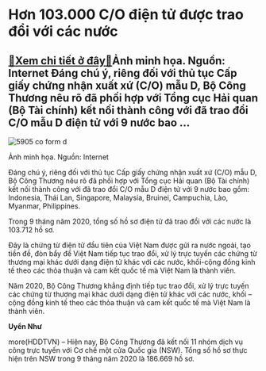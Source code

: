 Hơn 103.000 C/O điện tử được trao đổi với các nước
==================================================

[:gift:Xem chi tiết ở đây:gift:](https://hddtvn.com/hon-103-000-c-o-dien-tu-duoc-trao-doi-voi-cac-nuoc/)Ảnh minh họa. Nguồn: Internet Đáng chú ý, riêng đối với thủ tục Cấp giấy chứng nhận xuất xứ (C/O) mẫu D, Bộ Công Thương nêu rõ đã phối hợp với Tổng cục Hải quan (Bộ Tài chính) kết nối thành công với đã trao đổi C/O mẫu D điện tử với 9 nước bao …
-----------------------------------------------------------------------------------------------------------------------------------------------------------------------------------------------------------------------------------------------------





![5905 co form d](https://haiquanonline.com.vn/stores/news_dataimages/thanhnt/102020/02/09/5905_CO-FORM-d.png?rt=20201002103945 "undefined")


Ảnh minh họa. Nguồn: Internet



Đáng chú ý, riêng đối với thủ tục Cấp giấy chứng nhận xuất xứ (C/O) mẫu D, Bộ Công Thương nêu rõ đã phối hợp với Tổng cục Hải quan (Bộ Tài chính) kết nối thành công với đã trao đổi C/O mẫu D điện tử với 9 nước bao gồm: Indonesia, Thái Lan, Singapore, Malaysia, Bruinei, Campuchia, Lào, Myanmar, Philippines.


Trong 9 tháng năm 2020, tổng số hồ sơ điện tử đã trao đổi với các nước là 103.712 hồ sơ.


Đây là chứng từ điện tử đầu tiên của Việt Nam được gửi ra nước ngoài, tạo tiền đề, đòn bẩy để Việt Nam tiếp tục trao đổi, xử lý trực tuyến các chứng từ thương mại khác dưới dạng điện tử khác với các nước, khối-cộng đồng kinh tế theo các thỏa thuận và cam kết quốc tế mà Việt Nam là thành viên.


Năm 2020, Bộ Công Thương khẳng định tiếp tục trao đổi, xử lý trực tuyến các chứng từ thương mại khác dưới dạng điện tử khác với các nước, khối – cộng đồng kinh tế theo các thỏa thuận và cam kết quốc tế mà Việt Nam là thành viên.




**Uyển Như**



more(HDDTVN) – Hiện nay, Bộ Công Thương đã kết nối 11 nhóm dịch vụ công trực tuyến với Cơ chế một cửa Quốc gia (NSW). Tổng số hồ sơ thực hiện trên NSW trong 9 tháng năm 2020 là 186.669 hồ sơ.

